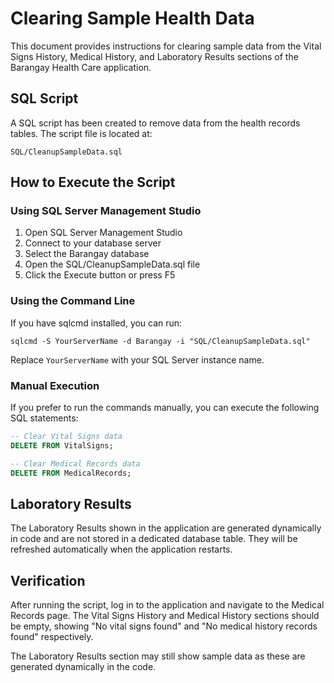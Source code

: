 # Clearing Sample Health Data

This document provides instructions for clearing sample data from the Vital Signs History, Medical History, and Laboratory Results sections of the Barangay Health Care application.

## SQL Script

A SQL script has been created to remove data from the health records tables. The script file is located at:

```
SQL/CleanupSampleData.sql
```

## How to Execute the Script

### Using SQL Server Management Studio

1. Open SQL Server Management Studio
2. Connect to your database server
3. Select the Barangay database
4. Open the SQL/CleanupSampleData.sql file
5. Click the Execute button or press F5

### Using the Command Line

If you have sqlcmd installed, you can run:

```
sqlcmd -S YourServerName -d Barangay -i "SQL/CleanupSampleData.sql"
```

Replace `YourServerName` with your SQL Server instance name.

### Manual Execution

If you prefer to run the commands manually, you can execute the following SQL statements:

```sql
-- Clear Vital Signs data
DELETE FROM VitalSigns;

-- Clear Medical Records data
DELETE FROM MedicalRecords;
```

## Laboratory Results

The Laboratory Results shown in the application are generated dynamically in code and are not stored in a dedicated database table. They will be refreshed automatically when the application restarts.

## Verification

After running the script, log in to the application and navigate to the Medical Records page. The Vital Signs History and Medical History sections should be empty, showing "No vital signs found" and "No medical history records found" respectively.

The Laboratory Results section may still show sample data as these are generated dynamically in the code. 